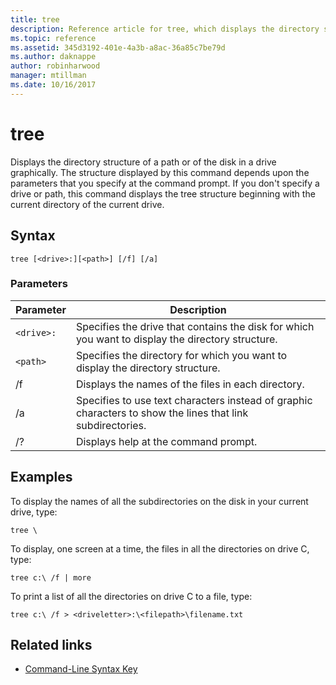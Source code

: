 ```yaml
---
title: tree
description: Reference article for tree, which displays the directory structure of a path, or of the disk in a drive, graphically.
ms.topic: reference
ms.assetid: 345d3192-401e-4a3b-a8ac-36a85c7be79d
ms.author: daknappe
author: robinharwood
manager: mtillman
ms.date: 10/16/2017
---
```


# tree

Displays the directory structure of a path or of the disk in a drive graphically. The structure displayed by this command depends upon the parameters that you specify at the command prompt. If you don't specify a drive or path, this command displays the tree structure beginning with the current directory of the current drive.

## Syntax

```
tree [<drive>:][<path>] [/f] [/a]
```

### Parameters

| Parameter | Description |
|--|--|
| `<drive>:` | Specifies the drive that contains the disk for which you want to display the directory structure. |
| `<path>` | Specifies the directory for which you want to display the directory structure. |
| /f | Displays the names of the files in each directory. |
| /a | Specifies to use text characters instead of graphic characters to show the lines that link subdirectories. |
| /? | Displays help at the command prompt. |

## Examples

To display the names of all the subdirectories on the disk in your current drive, type:

```
tree \
```

To display, one screen at a time, the files in all the directories on drive C, type:

```
tree c:\ /f | more
```

To print a list of all the directories on drive C to a file, type:

```
tree c:\ /f > <driveletter>:\<filepath>\filename.txt
```

## Related links

- [Command-Line Syntax Key](command-line-syntax-key.md)
